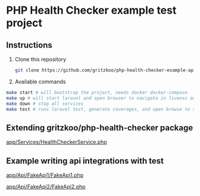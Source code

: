 # PHP Health Checker example test project

## Instructions

1. Clone this repository

    ```sh
    git clone https://github.com/gritzkoo/php-health-checker-example-app
    ```

2. Available commands

```sh
make start # will bootstrap the project, needs docker docker-compose
make up # will start laravel and open browser to navigate in livenss and readiness actions
make down # stop all services
make test # runs laravel test, generate coverages, and open browse to see how to test integrations
```

## Extending gritzkoo/php-health-checker package

[app/Services/HealthCheckerService.php](app/Services/HealthCheckerService.php "example service")

## Example writing api integrations with test

[app/Api/FakeApi1/FakeApi1.php](app/Api/FakeApi1/FakeApi1.php "example api 1")

[app/Api/FakeApi2/FakeApi2.php](app/Api/FakeApi2/FakeApi2.php "example api 2")

